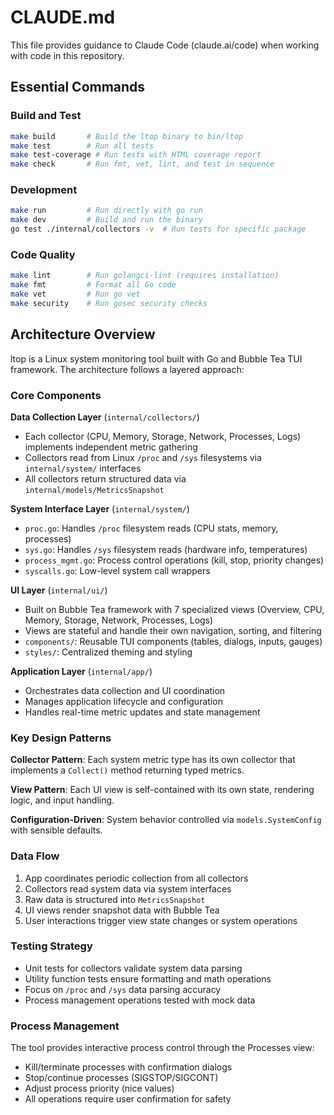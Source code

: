 # CLAUDE.md

This file provides guidance to Claude Code (claude.ai/code) when working with code in this repository.

## Essential Commands

### Build and Test
```bash
make build       # Build the ltop binary to bin/ltop
make test        # Run all tests
make test-coverage # Run tests with HTML coverage report
make check       # Run fmt, vet, lint, and test in sequence
```

### Development
```bash
make run         # Run directly with go run
make dev         # Build and run the binary
go test ./internal/collectors -v  # Run tests for specific package
```

### Code Quality
```bash
make lint        # Run golangci-lint (requires installation)
make fmt         # Format all Go code
make vet         # Run go vet
make security    # Run gosec security checks
```

## Architecture Overview

ltop is a Linux system monitoring tool built with Go and Bubble Tea TUI framework. The architecture follows a layered approach:

### Core Components

**Data Collection Layer** (`internal/collectors/`)
- Each collector (CPU, Memory, Storage, Network, Processes, Logs) implements independent metric gathering
- Collectors read from Linux `/proc` and `/sys` filesystems via `internal/system/` interfaces
- All collectors return structured data via `internal/models/MetricsSnapshot`

**System Interface Layer** (`internal/system/`)
- `proc.go`: Handles `/proc` filesystem reads (CPU stats, memory, processes)
- `sys.go`: Handles `/sys` filesystem reads (hardware info, temperatures)
- `process_mgmt.go`: Process control operations (kill, stop, priority changes)
- `syscalls.go`: Low-level system call wrappers

**UI Layer** (`internal/ui/`)
- Built on Bubble Tea framework with 7 specialized views (Overview, CPU, Memory, Storage, Network, Processes, Logs)
- Views are stateful and handle their own navigation, sorting, and filtering
- `components/`: Reusable TUI components (tables, dialogs, inputs, gauges)
- `styles/`: Centralized theming and styling

**Application Layer** (`internal/app/`)
- Orchestrates data collection and UI coordination
- Manages application lifecycle and configuration
- Handles real-time metric updates and state management

### Key Design Patterns

**Collector Pattern**: Each system metric type has its own collector that implements a `Collect()` method returning typed metrics.

**View Pattern**: Each UI view is self-contained with its own state, rendering logic, and input handling.

**Configuration-Driven**: System behavior controlled via `models.SystemConfig` with sensible defaults.

### Data Flow
1. App coordinates periodic collection from all collectors
2. Collectors read system data via system interfaces
3. Raw data is structured into `MetricsSnapshot`
4. UI views render snapshot data with Bubble Tea
5. User interactions trigger view state changes or system operations

### Testing Strategy
- Unit tests for collectors validate system data parsing
- Utility function tests ensure formatting and math operations
- Focus on `/proc` and `/sys` data parsing accuracy
- Process management operations tested with mock data

### Process Management
The tool provides interactive process control through the Processes view:
- Kill/terminate processes with confirmation dialogs
- Stop/continue processes (SIGSTOP/SIGCONT)
- Adjust process priority (nice values)
- All operations require user confirmation for safety